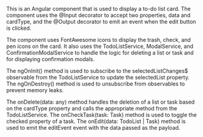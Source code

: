 <!-- AI Generated -->

This is an Angular component that is used to display a to-do list card. The component uses the @Input decorator
to accept two properties, data and cardType, and the @Output decorator to emit an event when the edit button is clicked.

The component uses FontAwesome icons to display the trash, check, and pen icons on the card. It also uses the TodoListService,
ModalService, and ConfirmationModalService to handle the logic for deleting a list or task and for displaying confirmation modals.

The ngOnInit() method is used to subscribe to the selectedListChanges$ observable from the TodoListService to update the
selectedList property. The ngOnDestroy() method is used to unsubscribe from observables to prevent memory leaks.

The onDelete(data: any) method handles the deletion of a list or task based on the cardType property and calls the
appropriate method from the TodoListService. The onCheckTask(task: Task) method is used to toggle the checked property
of a task. The onEdit(data: TodoList | Task) method is used to emit the editEvent event with the data passed as the payload.
